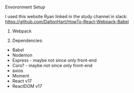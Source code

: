 Envoronment Setup

I used this website Ryan linked in the study channel in slack:
https://github.com/DaltonHart/HowTo-React-Webpack-Babel

1) Webpack

2) Dependencies:
- Babel
- Nodemon
- Express - maybe not since only front-end
- Cors? - maybe not since only front-end
- axios
- Moment
- React v17
- ReactDOM v17